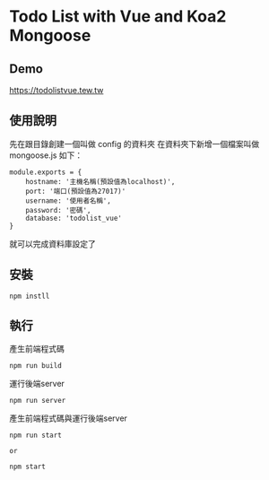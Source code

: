 Todo List with Vue and Koa2 Mongoose
===

Demo
---
https://todolistvue.tew.tw

使用說明
---
先在跟目錄創建一個叫做 config 的資料夾
在資料夾下新增一個檔案叫做 mongoose.js 如下：
```
module.exports = {
	hostname: '主機名稱(預設值為localhost)',
	port: '端口(預設值為27017)'
	username: '使用者名稱',
	password: '密碼',
	database: 'todolist_vue'
}
```
就可以完成資料庫設定了

安裝
---
```
npm instll
```

執行
---
產生前端程式碼
```
npm run build
```
運行後端server
```
npm run server
```
產生前端程式碼與運行後端server
```
npm run start

or

npm start
```